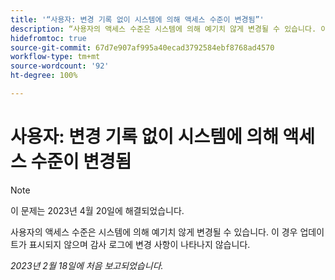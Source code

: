 ```yaml
---
title: '“사용자: 변경 기록 없이 시스템에 의해 액세스 수준이 변경됨”'
description: “사용자의 액세스 수준은 시스템에 의해 예기치 않게 변경될 수 있습니다. 이 경우 업데이트가 표시되지 않으며 감사 로그에 변경 사항이 나타나지 않습니다.”
hidefromtoc: true
source-git-commit: 67d7e907af995a40ecad3792584ebf8768ad4570
workflow-type: tm+mt
source-wordcount: '92'
ht-degree: 100%

---
```



# 사용자: 변경 기록 없이 시스템에 의해 액세스 수준이 변경됨

>[!NOTE]
>
>이 문제는 2023년 4월 20일에 해결되었습니다.

사용자의 액세스 수준은 시스템에 의해 예기치 않게 변경될 수 있습니다. 이 경우 업데이트가 표시되지 않으며 감사 로그에 변경 사항이 나타나지 않습니다.

_2023년 2월 18일에 처음 보고되었습니다._

